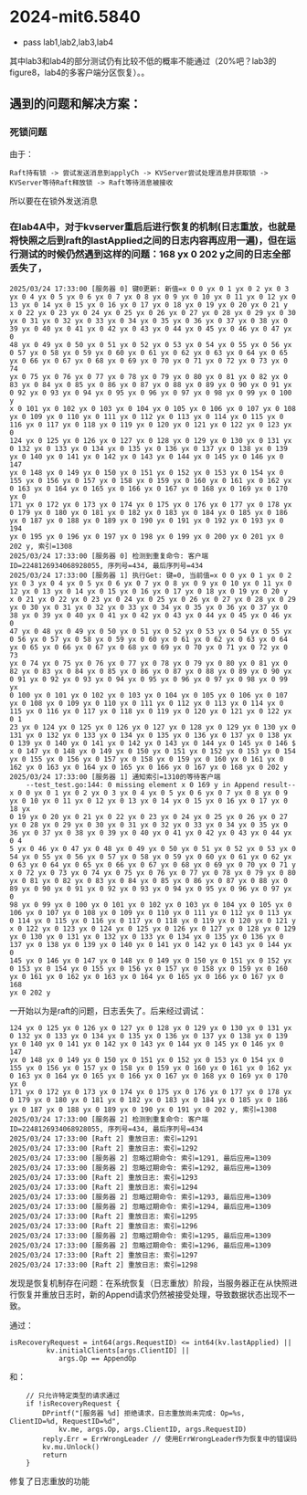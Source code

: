 # 2024-mit6.5840
- pass lab1,lab2,lab3,lab4

其中lab3和lab4的部分测试仍有比较不低的概率不能通过（20%吧？lab3的figure8，lab4的多客户端分区恢复）。。

## 遇到的问题和解决方案：
### 死锁问题
由于：

	Raft持有锁 -> 尝试发送消息到applyCh -> KVServer尝试处理消息并获取锁 -> KVServer等待Raft释放锁 -> Raft等待消息被接收

所以要在在锁外发送消息

### 在lab4A中，对于kvserver重启后进行恢复的机制(日志重放，也就是将快照之后到raft的lastApplied之间的日志内容再应用一遍)，但在运行测试的时候仍然遇到这样的问题：168 yx 0 202 y之间的日志全部丢失了，


    2025/03/24 17:33:00 [服务器 0] 键0更新: 新值=x 0 0 yx 0 1 yx 0 2 yx 0 3 yx 0 4 yx 0 5 yx 0 6 yx 0 7 yx 0 8 yx 0 9 yx 0 10 yx 0 11 yx 0 12 yx 0 13 yx 0 14 yx 0 15 yx 0 16 yx 0 17 yx 0 18 yx 0 19 yx 0 20 yx 0 21 y
    x 0 22 yx 0 23 yx 0 24 yx 0 25 yx 0 26 yx 0 27 yx 0 28 yx 0 29 yx 0 30 yx 0 31 yx 0 32 yx 0 33 yx 0 34 yx 0 35 yx 0 36 yx 0 37 yx 0 38 yx 0 39 yx 0 40 yx 0 41 yx 0 42 yx 0 43 yx 0 44 yx 0 45 yx 0 46 yx 0 47 yx 0
    48 yx 0 49 yx 0 50 yx 0 51 yx 0 52 yx 0 53 yx 0 54 yx 0 55 yx 0 56 yx 0 57 yx 0 58 yx 0 59 yx 0 60 yx 0 61 yx 0 62 yx 0 63 yx 0 64 yx 0 65 yx 0 66 yx 0 67 yx 0 68 yx 0 69 yx 0 70 yx 0 71 yx 0 72 yx 0 73 yx 0 74
    yx 0 75 yx 0 76 yx 0 77 yx 0 78 yx 0 79 yx 0 80 yx 0 81 yx 0 82 yx 0 83 yx 0 84 yx 0 85 yx 0 86 yx 0 87 yx 0 88 yx 0 89 yx 0 90 yx 0 91 yx 0 92 yx 0 93 yx 0 94 yx 0 95 yx 0 96 yx 0 97 yx 0 98 yx 0 99 yx 0 100 y
    x 0 101 yx 0 102 yx 0 103 yx 0 104 yx 0 105 yx 0 106 yx 0 107 yx 0 108 yx 0 109 yx 0 110 yx 0 111 yx 0 112 yx 0 113 yx 0 114 yx 0 115 yx 0 116 yx 0 117 yx 0 118 yx 0 119 yx 0 120 yx 0 121 yx 0 122 yx 0 123 yx 0 
    124 yx 0 125 yx 0 126 yx 0 127 yx 0 128 yx 0 129 yx 0 130 yx 0 131 yx 0 132 yx 0 133 yx 0 134 yx 0 135 yx 0 136 yx 0 137 yx 0 138 yx 0 139 yx 0 140 yx 0 141 yx 0 142 yx 0 143 yx 0 144 yx 0 145 yx 0 146 yx 0 147 
    yx 0 148 yx 0 149 yx 0 150 yx 0 151 yx 0 152 yx 0 153 yx 0 154 yx 0 155 yx 0 156 yx 0 157 yx 0 158 yx 0 159 yx 0 160 yx 0 161 yx 0 162 yx 0 163 yx 0 164 yx 0 165 yx 0 166 yx 0 167 yx 0 168 yx 0 169 yx 0 170 yx 0
    171 yx 0 172 yx 0 173 yx 0 174 yx 0 175 yx 0 176 yx 0 177 yx 0 178 yx 0 179 yx 0 180 yx 0 181 yx 0 182 yx 0 183 yx 0 184 yx 0 185 yx 0 186 yx 0 187 yx 0 188 yx 0 189 yx 0 190 yx 0 191 yx 0 192 yx 0 193 yx 0 194
    yx 0 195 yx 0 196 yx 0 197 yx 0 198 yx 0 199 yx 0 200 yx 0 201 yx 0 202 y, 索引=1308
    2025/03/24 17:33:00 [服务器 0] 检测到重复命令: 客户端ID=2248126934068928055, 序列号=434, 最后序列号=434
    2025/03/24 17:33:00 [服务器 1] 执行Get: 键=0, 当前值=x 0 0 yx 0 1 yx 0 2 yx 0 3 yx 0 4 yx 0 5 yx 0 6 yx 0 7 yx 0 8 yx 0 9 yx 0 10 yx 0 11 yx 0 12 yx 0 13 yx 0 14 yx 0 15 yx 0 16 yx 0 17 yx 0 18 yx 0 19 yx 0 20 y
    x 0 21 yx 0 22 yx 0 23 yx 0 24 yx 0 25 yx 0 26 yx 0 27 yx 0 28 yx 0 29 yx 0 30 yx 0 31 yx 0 32 yx 0 33 yx 0 34 yx 0 35 yx 0 36 yx 0 37 yx 0 38 yx 0 39 yx 0 40 yx 0 41 yx 0 42 yx 0 43 yx 0 44 yx 0 45 yx 0 46 yx 0
    47 yx 0 48 yx 0 49 yx 0 50 yx 0 51 yx 0 52 yx 0 53 yx 0 54 yx 0 55 yx 0 56 yx 0 57 yx 0 58 yx 0 59 yx 0 60 yx 0 61 yx 0 62 yx 0 63 yx 0 64 yx 0 65 yx 0 66 yx 0 67 yx 0 68 yx 0 69 yx 0 70 yx 0 71 yx 0 72 yx 0 73
    yx 0 74 yx 0 75 yx 0 76 yx 0 77 yx 0 78 yx 0 79 yx 0 80 yx 0 81 yx 0 82 yx 0 83 yx 0 84 yx 0 85 yx 0 86 yx 0 87 yx 0 88 yx 0 89 yx 0 90 yx 0 91 yx 0 92 yx 0 93 yx 0 94 yx 0 95 yx 0 96 yx 0 97 yx 0 98 yx 0 99 yx
    0 100 yx 0 101 yx 0 102 yx 0 103 yx 0 104 yx 0 105 yx 0 106 yx 0 107 yx 0 108 yx 0 109 yx 0 110 yx 0 111 yx 0 112 yx 0 113 yx 0 114 yx 0 115 yx 0 116 yx 0 117 yx 0 118 yx 0 119 yx 0 120 yx 0 121 yx 0 122 yx 0 1
    23 yx 0 124 yx 0 125 yx 0 126 yx 0 127 yx 0 128 yx 0 129 yx 0 130 yx 0 131 yx 0 132 yx 0 133 yx 0 134 yx 0 135 yx 0 136 yx 0 137 yx 0 138 yx 0 139 yx 0 140 yx 0 141 yx 0 142 yx 0 143 yx 0 144 yx 0 145 yx 0 146 $
    x 0 147 yx 0 148 yx 0 149 yx 0 150 yx 0 151 yx 0 152 yx 0 153 yx 0 154 yx 0 155 yx 0 156 yx 0 157 yx 0 158 yx 0 159 yx 0 160 yx 0 161 yx 0 162 yx 0 163 yx 0 164 yx 0 165 yx 0 166 yx 0 167 yx 0 168 yx 0 202 y
    2025/03/24 17:33:00 [服务器 1] 通知索引=1310的等待客户端
        --test_test.go:144: 0 missing element x 0 169 y in Append result-- x 0 0 yx 0 1 yx 0 2 yx 0 3 yx 0 4 yx 0 5 yx 0 6 yx 0 7 yx 0 8 yx 0 9 yx 0 10 yx 0 11 yx 0 12 yx 0 13 yx 0 14 yx 0 15 yx 0 16 yx 0 17 yx 0 18 yx 
    0 19 yx 0 20 yx 0 21 yx 0 22 yx 0 23 yx 0 24 yx 0 25 yx 0 26 yx 0 27 yx 0 28 yx 0 29 yx 0 30 yx 0 31 yx 0 32 yx 0 33 yx 0 34 yx 0 35 yx 0 36 yx 0 37 yx 0 38 yx 0 39 yx 0 40 yx 0 41 yx 0 42 yx 0 43 yx 0 44 yx 0 4
    5 yx 0 46 yx 0 47 yx 0 48 yx 0 49 yx 0 50 yx 0 51 yx 0 52 yx 0 53 yx 0 54 yx 0 55 yx 0 56 yx 0 57 yx 0 58 yx 0 59 yx 0 60 yx 0 61 yx 0 62 yx 0 63 yx 0 64 yx 0 65 yx 0 66 yx 0 67 yx 0 68 yx 0 69 yx 0 70 yx 0 71 y
    x 0 72 yx 0 73 yx 0 74 yx 0 75 yx 0 76 yx 0 77 yx 0 78 yx 0 79 yx 0 80 yx 0 81 yx 0 82 yx 0 83 yx 0 84 yx 0 85 yx 0 86 yx 0 87 yx 0 88 yx 0 89 yx 0 90 yx 0 91 yx 0 92 yx 0 93 yx 0 94 yx 0 95 yx 0 96 yx 0 97 yx 0
    98 yx 0 99 yx 0 100 yx 0 101 yx 0 102 yx 0 103 yx 0 104 yx 0 105 yx 0 106 yx 0 107 yx 0 108 yx 0 109 yx 0 110 yx 0 111 yx 0 112 yx 0 113 yx 0 114 yx 0 115 yx 0 116 yx 0 117 yx 0 118 yx 0 119 yx 0 120 yx 0 121 y
    x 0 122 yx 0 123 yx 0 124 yx 0 125 yx 0 126 yx 0 127 yx 0 128 yx 0 129 yx 0 130 yx 0 131 yx 0 132 yx 0 133 yx 0 134 yx 0 135 yx 0 136 yx 0 137 yx 0 138 yx 0 139 yx 0 140 yx 0 141 yx 0 142 yx 0 143 yx 0 144 yx 0 
    145 yx 0 146 yx 0 147 yx 0 148 yx 0 149 yx 0 150 yx 0 151 yx 0 152 yx 0 153 yx 0 154 yx 0 155 yx 0 156 yx 0 157 yx 0 158 yx 0 159 yx 0 160 yx 0 161 yx 0 162 yx 0 163 yx 0 164 yx 0 165 yx 0 166 yx 0 167 yx 0 168 
    yx 0 202 y

一开始以为是raft的问题，日志丢失了。后来经过调试：

    124 yx 0 125 yx 0 126 yx 0 127 yx 0 128 yx 0 129 yx 0 130 yx 0 131 yx 0 132 yx 0 133 yx 0 134 yx 0 135 yx 0 136 yx 0 137 yx 0 138 yx 0 139 yx 0 140 yx 0 141 yx 0 142 yx 0 143 yx 0 144 yx 0 145 yx 0 146 yx 0 147 
    yx 0 148 yx 0 149 yx 0 150 yx 0 151 yx 0 152 yx 0 153 yx 0 154 yx 0 155 yx 0 156 yx 0 157 yx 0 158 yx 0 159 yx 0 160 yx 0 161 yx 0 162 yx 0 163 yx 0 164 yx 0 165 yx 0 166 yx 0 167 yx 0 168 yx 0 169 yx 0 170 yx 0
    171 yx 0 172 yx 0 173 yx 0 174 yx 0 175 yx 0 176 yx 0 177 yx 0 178 yx 0 179 yx 0 180 yx 0 181 yx 0 182 yx 0 183 yx 0 184 yx 0 185 yx 0 186 yx 0 187 yx 0 188 yx 0 189 yx 0 190 yx 0 191 yx 0 202 y, 索引=1308     
    2025/03/24 17:33:00 [服务器 2] 检测到重复命令: 客户端ID=2248126934068928055, 序列号=434, 最后序列号=434
    2025/03/24 17:33:00 [Raft 2] 重放日志: 索引=1291
    2025/03/24 17:33:00 [Raft 2] 重放日志: 索引=1292
    2025/03/24 17:33:00 [服务器 2] 忽略过期命令: 索引=1291, 最后应用=1309
    2025/03/24 17:33:00 [服务器 2] 忽略过期命令: 索引=1292, 最后应用=1309
    2025/03/24 17:33:00 [Raft 2] 重放日志: 索引=1293
    2025/03/24 17:33:00 [Raft 2] 重放日志: 索引=1294
    2025/03/24 17:33:00 [服务器 2] 忽略过期命令: 索引=1293, 最后应用=1309
    2025/03/24 17:33:00 [服务器 2] 忽略过期命令: 索引=1294, 最后应用=1309
    2025/03/24 17:33:00 [Raft 2] 重放日志: 索引=1295
    2025/03/24 17:33:00 [Raft 2] 重放日志: 索引=1296
    2025/03/24 17:33:00 [服务器 2] 忽略过期命令: 索引=1295, 最后应用=1309
    2025/03/24 17:33:00 [服务器 2] 忽略过期命令: 索引=1296, 最后应用=1309
    2025/03/24 17:33:00 [Raft 2] 重放日志: 索引=1297
    2025/03/24 17:33:00 [Raft 2] 重放日志: 索引=1298                          

发现是恢复机制存在问题：在系统恢复（日志重放）阶段，当服务器正在从快照进行恢复并重放日志时，新的Append请求仍然被接受处理，导致数据状态出现不一致。

通过：   

	isRecoveryRequest = int64(args.RequestID) <= int64(kv.lastApplied) ||
	         kv.initialClients[args.ClientID] ||
	            args.Op == AppendOp

和：

		// 只允许特定类型的请求通过
		if !isRecoveryRequest {
			DPrintf("[服务器 %d] 拒绝请求，日志重放尚未完成: Op=%s, ClientID=%d, RequestID=%d",
				kv.me, args.Op, args.ClientID, args.RequestID)
			reply.Err = ErrWrongLeader // 使用ErrWrongLeader作为恢复中的错误码
			kv.mu.Unlock()
			return
		}

修复了日志重放的功能


